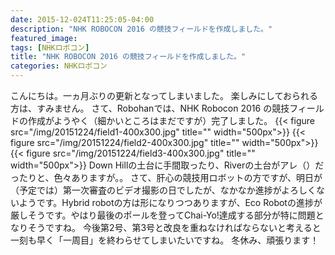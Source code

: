 ```yaml
---
date: 2015-12-024T11:25:05-04:00
description: "NHK ROBOCON 2016 の競技フィールドを作成しました。"
featured_image: 
tags: [NHKロボコン]
title: "NHK ROBOCON 2016 の競技フィールドを作成しました。"
categories: NHKロボコン
---
```


こんにちは。一ヵ月ぶりの更新となってしまいました。
楽しみにしておられる方は、すみません。
さて、Robohanでは、NHK Robocon 2016 の競技フィールドの作成がようやく（細かいところはまだですが）完了しました。
{{< figure src="/img/20151224/field1-400x300.jpg" title="" width="500px">}}
{{< figure src="/img/20151224/field2-400x300.jpg" title="" width="500px">}}
{{< figure src="/img/20151224/field3-400x300.jpg" title="" width="500px">}}
Down Hillの土台に手間取ったり、Riverの土台がアレ（）だったりと、色々ありますが。。
さて、肝心の競技用ロボットの方ですが、明日が（予定では）第一次審査のビデオ撮影の日でしたが、なかなか進捗がよろしくないようです。Hybrid robotの方は形になりつつありますが、Eco Robotの進捗が厳しそうです。やはり最後のポールを登ってChai-Yo!達成する部分が特に問題となりそうですね。
今後第2号、第3号と改良を重ねなければならないと考えると一刻も早く「一周目」を終わらせてしまいたいですね。
冬休み、頑張ります！
